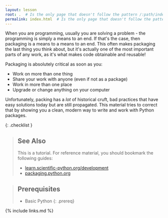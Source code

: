 ```yaml
---
layout: lesson
root: .  # Is the only page that doesn't follow the pattern /:path/index.html
permalink: index.html  # Is the only page that doesn't follow the pattern /:path/index.html
---
```


When you are programming, usually you are solving a problem - the programming
is simply a means to an end. If that's the case, then packaging is a means to a
means to an end. This often makes packaging the last thing you think about, but
it's actually one of the most important parts of any work, as it's what makes
code obtainable and reusable!

Packaging is absolutely critical as soon as you:

* Work on more than one thing
* Share your work with anyone (even if not as a package)
* Work in more than one place
* Upgrade or change anything on your computer

Unfortunately, packing has a _lot_ of historical cruft, bad practices that have
easy solutions today but are still propagated. This material tries to correct
that by showing you a clean, modern way to write and work with Python packages.

{: .checklist }

> ## See Also
>
> This is a tutorial. For reference material, you should bookmark the following guides:
>
> - [learn.scientific-python.org/development](https://learn.scientific-python.org/development)
> - [packaging.python.org](https://packaging.python.org)


> ## Prerequisites
>
> * Basic Python
{: .prereq}

{% include links.md %}
